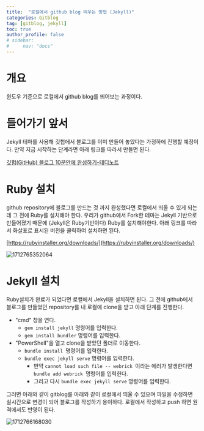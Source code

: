 ```yaml
---
title:  "로컬에서 github blog 띄우는 방법 (Jekyll)"
categories: Gitblog
tag: [gitblog, jekyll]
toc: true
author_profile: false
# sidebar:
#     nav: "docs"
---
```


# 개요

윈도우 기준으로 로컬에서 github blog를 띄어보는 과정이다.

# 들어가기 앞서

Jekyll 테마를 사용해 깃헙에서 블로그를 이미 만들어 놓았다는 가정하에 진행할 예정이다. 만약 지금 시작하는 단계라면 아래 링크를 따라서 만들면 된다.

[깃헙(GitHub) 블로그 10분안에 완성하기-테디노트](https://youtu.be/ACzFIAOsfpM?feature=shared)

# Ruby 설치

github repository에 블로그를 만드는 것 까지 완성했다면 로컬에서 띄울 수 있게 되는데 그 전에 Ruby를 설치해야 한다. 우리가 github에서 Fork한 테마는 Jekyll 기반으로 만들어졌기 때문에 (Jekyll은 Ruby기반이다) Ruby를 설치해야한다. 아래 링크를 따라서 화살표로 표시된 버전을 클릭하여 설치하면 된다.

[https://rubyinstaller.org/downloads/](https://rubyinstaller.org/downloads/)

![1712765352064](../../images/2024-04-10-first/1712765352064.png)

# Jekyll 설치

Ruby설치가 완료가 되었다면 로컬에서 Jekyll을 설치하면 된다. 그 전에 github에서 블로그를 만들었던 repository를 내 로컬에 clone을 받고 아래 단계를 진행한다.

* "cmd" 창을 연다.
  * `gem install jekyll` 명령어를 입력한다.
  * `gem install bundler` 명령어를 입력한다.
* "PowerShell"을 열고 clone을 받았던 폴더로 이동한다.
  * `bundle install `명령어를 입력한다.
  * `bundle exec jekyll serve` 명령어를 입력한다.
    * 만약 `cannot load such file -- webrick `이라는 에러가 발생한다면 `bundle add webrick `명령어를 입력한다.
    * 그리고 다시 `bundle exec jekyll serve` 명령어를 입력한다.

그러면 아래와 같이 gitblog를 아래와 같이 로컬에서 띄울 수 있으며 파일을 수정하면 실시간으로 변경이 되어 블로그를 작성하기 용이하다. 로컬에서 작성하고 push 하면 원격에서도 반영이 된다.

![1712766168030](../../images//2024-04-10-first/1712766168030.png)
